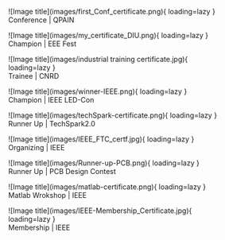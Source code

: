 
<figure markdown="span">
![Image title](images/first_Conf_certificate.png){ loading=lazy }
  <figcaption>Conference | QPAIN </figcaption>
</figure>

<figure markdown="span">
![Image title](images/my_certificate_DIU.png){ loading=lazy }
  <figcaption>Champion | EEE Fest</figcaption>
</figure>

<figure markdown="span">
![Image title](images/industrial training certificate.jpg){ loading=lazy }
  <figcaption>Trainee | CNRD</figcaption>
</figure>

<figure markdown="span">
![Image title](images/winner-IEEE.png){ loading=lazy }
  <figcaption>Champion | IEEE LED-Con</figcaption>
</figure>

<figure markdown="span">
![Image title](images/techSpark-certificate.png){ loading=lazy }
  <figcaption>Runner Up | TechSpark2.0</figcaption>
</figure>

<figure markdown="span">
![Image title](images/IEEE_FTC_certf.jpg){ loading=lazy }
  <figcaption>Organizing | IEEE</figcaption>
</figure>

<figure markdown="span">
![Image title](images/Runner-up-PCB.png){ loading=lazy }
  <figcaption>Runner Up | PCB Design Contest</figcaption>
</figure>

<figure markdown="span">
![Image title](images/matlab-certificate.png){ loading=lazy }
  <figcaption>Matlab Wrokshop | IEEE</figcaption>
</figure>

<figure markdown="span">
![Image title](images/IEEE-Membership_Certificate.jpg){ loading=lazy }
  <figcaption>Membership | IEEE</figcaption>
</figure>